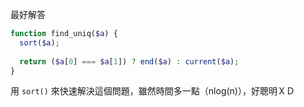 

最好解答

```php
function find_uniq($a) {
  sort($a);
  
  return ($a[0] === $a[1]) ? end($a) : current($a);
}
```

用 `sort()` 來快速解決這個問題，雖然時間多一點（nlog(n)），好聰明ＸＤ
